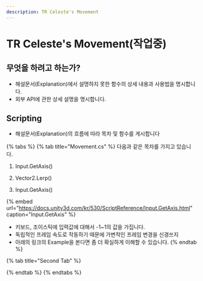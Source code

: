 ```yaml
---
description: TR Celeste's Movement
---
```


# TR Celeste's Movement\(작업중\)

## 무엇을 하려고 하는가?

* 해설문서\(Explanation\)에서 설명하지 못한 함수의 상세 내용과 사용법을 명시합니다.
* 외부 API에 관한 상세 설명을 명시합니다.

## Scripting

* 해설문서\(Explanation\)의 흐름에 따라 목차 및 함수를 게시합니다

{% tabs %}
{% tab title="Movement.cs" %}
다음과 같은 목차를 가지고 있습니다.

1. Input.GetAxis\(\)
2. Vector2.Lerp\(\)



1. Input.GetAxis\(\)

{% embed url="https://docs.unity3d.com/kr/530/ScriptReference/Input.GetAxis.html" caption="Input.GetAxis" %}

* 키보드, 조이스틱에 입력값에 대해서 -1~1의 값을 가집니다.
* 독립적인 프레임 속도로 작동하기 때문에 가변적인 프레임 변경을 신경쓰지 
* 아래의 링크의 Example을 본다면 좀 더 확실하게 이해할 수 있습니다.
{% endtab %}

{% tab title="Second Tab" %}

{% endtab %}
{% endtabs %}






